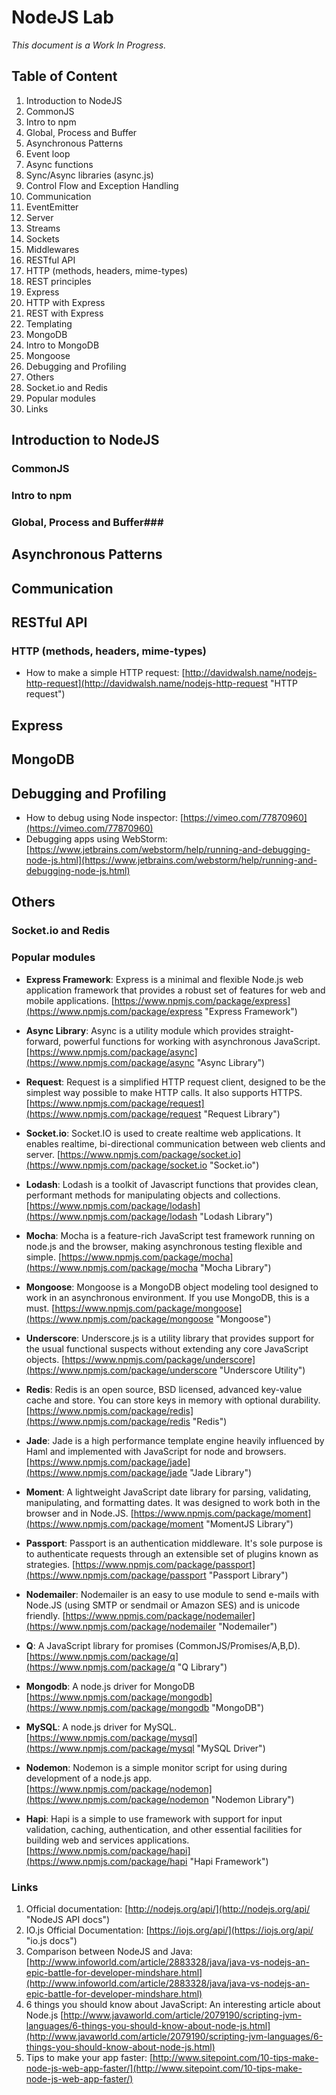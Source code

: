 # NodeJS Lab
*This document is a Work In Progress.*

## Table of Content
1. Introduction to NodeJS
  1. CommonJS
  2. Intro to npm
  3. Global, Process and Buffer
2. Asynchronous Patterns
  1. Event loop
  2. Async functions
  3. Sync/Async libraries (async.js)
  4. Control Flow and Exception Handling
3. Communication 
  1. EventEmitter
  2. Server
  3. Streams
  4. Sockets
  5. Middlewares
4. RESTful API
  1. HTTP (methods, headers, mime-types)
  2. REST principles
5. Express
  1. HTTP with Express
  2. REST with Express
  3. Templating
6. MongoDB
  1. Intro to MongoDB
  2. Mongoose
7. Debugging and Profiling
8. Others
  1. Socket.io and Redis
  2. Popular modules
  3. Links

## Introduction to NodeJS ##
### CommonJS ###
### Intro to npm ###
### Global, Process and Buffer###

## Asynchronous Patterns ##
## Communication ##
## RESTful API ##
### HTTP (methods, headers, mime-types) ###
- How to make a simple HTTP request: [http://davidwalsh.name/nodejs-http-request](http://davidwalsh.name/nodejs-http-request "HTTP request")
## Express ##
## MongoDB ##
## Debugging and Profiling ##
- How to debug using Node inspector: [https://vimeo.com/77870960](https://vimeo.com/77870960)
- Debugging apps using WebStorm: [https://www.jetbrains.com/webstorm/help/running-and-debugging-node-js.html](https://www.jetbrains.com/webstorm/help/running-and-debugging-node-js.html)
## Others ##
### Socket.io and Redis ###
### Popular modules ###
- **Express Framework**: Express is a minimal and flexible Node.js web application framework that provides a robust set of features for web and mobile applications. [https://www.npmjs.com/package/express](https://www.npmjs.com/package/express "Express Framework")

- **Async Library**: Async is a utility module which provides straight-forward, powerful functions for working with asynchronous JavaScript. [https://www.npmjs.com/package/async](https://www.npmjs.com/package/async "Async Library")

- **Request**: Request is a simplified HTTP request client, designed to be the simplest way possible to make HTTP calls. It also supports HTTPS. [https://www.npmjs.com/package/request](https://www.npmjs.com/package/request "Request Library")

- **Socket.io**: Socket.IO is used to create realtime web applications. It enables realtime, bi-directional communication between web clients and server. [https://www.npmjs.com/package/socket.io](https://www.npmjs.com/package/socket.io "Socket.io")

- **Lodash**: Lodash is a toolkit of Javascript functions that provides clean, performant methods for manipulating objects and collections. [https://www.npmjs.com/package/lodash](https://www.npmjs.com/package/lodash "Lodash Library")

- **Mocha**: Mocha is a feature-rich JavaScript test framework running on node.js and the browser, making asynchronous testing flexible and simple. [https://www.npmjs.com/package/mocha](https://www.npmjs.com/package/mocha "Mocha Library")

- **Mongoose**: Mongoose is a MongoDB object modeling tool designed to work in an asynchronous environment. If you use MongoDB, this is a must. [https://www.npmjs.com/package/mongoose](https://www.npmjs.com/package/mongoose "Mongoose")

- **Underscore**: Underscore.js is a utility library that provides support for the usual functional suspects without extending any core JavaScript objects. [https://www.npmjs.com/package/underscore](https://www.npmjs.com/package/underscore "Underscore Utility")

- **Redis**: Redis is an open source, BSD licensed, advanced key-value cache and store. You can store keys in memory with optional durability. [https://www.npmjs.com/package/redis](https://www.npmjs.com/package/redis "Redis")

- **Jade**: Jade is a high performance template engine heavily influenced by Haml and implemented with JavaScript for node and browsers. [https://www.npmjs.com/package/jade](https://www.npmjs.com/package/jade "Jade Library")

- **Moment**: A lightweight JavaScript date library for parsing, validating, manipulating, and formatting dates. It was designed to work both in the browser and in Node.JS. [https://www.npmjs.com/package/moment](https://www.npmjs.com/package/moment "MomentJS Library")

- **Passport**: Passport is an authentication middleware. It's sole purpose is to authenticate requests through an extensible set of plugins known as strategies.  [https://www.npmjs.com/package/passport](https://www.npmjs.com/package/passport "Passport Library")

- **Nodemailer**: Nodemailer is an easy to use module to send e-mails with Node.JS (using SMTP or sendmail or Amazon SES) and is unicode friendly. [https://www.npmjs.com/package/nodemailer](https://www.npmjs.com/package/nodemailer "Nodemailer")

- **Q**: A JavaScript library for promises (CommonJS/Promises/A,B,D). [https://www.npmjs.com/package/q](https://www.npmjs.com/package/q "Q Library")

- **Mongodb**: A node.js driver for MongoDB [https://www.npmjs.com/package/mongodb](https://www.npmjs.com/package/mongodb "MongoDB")

- **MySQL**: A node.js driver for MySQL. [https://www.npmjs.com/package/mysql](https://www.npmjs.com/package/mysql "MySQL Driver")

- **Nodemon**: Nodemon is a simple monitor script for using during development of a node.js app. [https://www.npmjs.com/package/nodemon](https://www.npmjs.com/package/nodemon "Nodemon Library")

- **Hapi**: Hapi is a simple to use framework with support for input validation, caching, authentication, and other essential facilities for building web and services applications. [https://www.npmjs.com/package/hapi](https://www.npmjs.com/package/hapi "Hapi Framework")

### Links ###
1. Official documentation: [http://nodejs.org/api/](http://nodejs.org/api/ "NodeJS API docs")
2. IO.js Official Documentation: [https://iojs.org/api/](https://iojs.org/api/ "io.js docs")
3. Comparison between NodeJS and Java: [http://www.infoworld.com/article/2883328/java/java-vs-nodejs-an-epic-battle-for-developer-mindshare.html](http://www.infoworld.com/article/2883328/java/java-vs-nodejs-an-epic-battle-for-developer-mindshare.html)
4. 6 things you should know about JavaScript: An interesting article about Node.js [http://www.javaworld.com/article/2079190/scripting-jvm-languages/6-things-you-should-know-about-node-js.html](http://www.javaworld.com/article/2079190/scripting-jvm-languages/6-things-you-should-know-about-node-js.html)
5. Tips to make your app faster: [http://www.sitepoint.com/10-tips-make-node-js-web-app-faster/](http://www.sitepoint.com/10-tips-make-node-js-web-app-faster/)